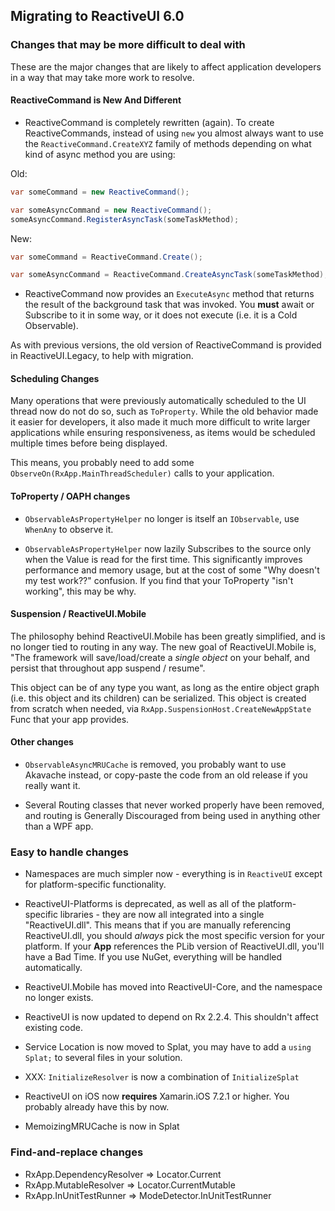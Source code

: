 ## Migrating to ReactiveUI 6.0

### Changes that may be more difficult to deal with

These are the major changes that are likely to affect application developers
in a way that may take more work to resolve.

#### ReactiveCommand is New And Different

* ReactiveCommand is completely rewritten (again). To create ReactiveCommands,
  instead of using `new` you almost always want to use
  the `ReactiveCommand.CreateXYZ` family of methods depending on what kind of
  async method you are using:

Old:

```cs
var someCommand = new ReactiveCommand();

var someAsyncCommand = new ReactiveCommand();
someAsyncCommand.RegisterAsyncTask(someTaskMethod);
```

New:

```cs
var someCommand = ReactiveCommand.Create();

var someAsyncCommand = ReactiveCommand.CreateAsyncTask(someTaskMethod);
```

* ReactiveCommand now provides an `ExecuteAsync` method that returns the
  result of the background task that was invoked. You **must** await or
  Subscribe to it in some way, or it does not execute (i.e. it is a Cold
  Observable).

As with previous versions, the old version of ReactiveCommand is provided in
ReactiveUI.Legacy, to help with migration. 

#### Scheduling Changes

Many operations that were previously automatically scheduled to the UI thread
now do not do so, such as `ToProperty`. While the old behavior made it easier
for developers, it also made it much more difficult to write larger
applications while ensuring responsiveness, as items would be scheduled
multiple times before being displayed.

This means, you probably need to add some `ObserveOn(RxApp.MainThreadScheduler)` 
calls to your application.

#### ToProperty / OAPH changes

* `ObservableAsPropertyHelper` no longer is itself an `IObservable`, use
  `WhenAny` to observe it.

* `ObservableAsPropertyHelper` now lazily Subscribes to the source only when
  the Value is read for the first time. This significantly improves
  performance and memory usage, but at the cost of some "Why doesn't my test
  work??" confusion. If you find that your ToProperty "isn't working", this
  may be why.

#### Suspension / ReactiveUI.Mobile

The philosophy behind ReactiveUI.Mobile has been greatly simplified, and is no
longer tied to routing in any way. The new goal of ReactiveUI.Mobile is, "The
framework will save/load/create a *single object* on your behalf, and persist
that throughout app suspend / resume". 

This object can be of any type you want, as long as the entire object graph
(i.e. this object and its children) can be serialized. This object is created
from scratch when needed, via `RxApp.SuspensionHost.CreateNewAppState` Func
that your app provides. 

#### Other changes

* `ObservableAsyncMRUCache` is removed, you probably want to use Akavache
  instead, or copy-paste the code from an old release if you really want it.

* Several Routing classes that never worked properly have been removed, and
  routing is Generally Discouraged from being used in anything other than a
  WPF app.

### Easy to handle changes

* Namespaces are much simpler now - everything is in `ReactiveUI` except for
  platform-specific functionality.

* ReactiveUI-Platforms is deprecated, as well as all of the platform-specific
  libraries - they are now all integrated into a single "ReactiveUI.dll". This
  means that if you are manually referencing ReactiveUI.dll, you should
  *always* pick the most specific version for your platform. If your **App**
  references the PLib version of ReactiveUI.dll, you'll have a Bad Time. If
  you use NuGet, everything will be handled automatically.

* ReactiveUI.Mobile has moved into ReactiveUI-Core, and the namespace no
  longer exists.

* ReactiveUI is now updated to depend on Rx 2.2.4. This shouldn't affect
  existing code.

* Service Location is now moved to Splat, you may have to add a `using Splat;`
  to several files in your solution.

* XXX: `InitializeResolver` is now a combination of `InitializeSplat`

* ReactiveUI on iOS now **requires** Xamarin.iOS 7.2.1 or higher. You probably
  already have this by now.

* MemoizingMRUCache is now in Splat

### Find-and-replace changes

* RxApp.DependencyResolver => Locator.Current
* RxApp.MutableResolver => Locator.CurrentMutable
* RxApp.InUnitTestRunner => ModeDetector.InUnitTestRunner
